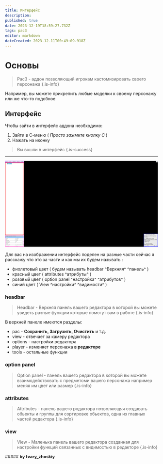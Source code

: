 ```yaml
---
title: Интерфейс
description: 
published: true
date: 2023-12-19T18:59:27.732Z
tags: pac3
editor: markdown
dateCreated: 2023-12-11T00:49:09.918Z
---
```


# Основы

> Pac3 - аддон позволяющий игрокам кастомизировать своего персонажа
{.is-info}

Например, вы можете прикрепить любые моделки к своему персонажу
или же что-то подобное


## Интерфейс
Чтобы зайти в интерфейс аддона необходимо:

1. Зайти в С-меню ( *Просто зажмите кнопку С* )
2. Нажать на иконку

> Вы вошли в интерфейс
{.is-success}

---
![pac3_интерфейс.png](/pac3_интерфейс.png)

Для вас на изображении интерфейс поделен на
разные части сейчас я расскажу что это
за части и как мы их будем называть :

- фиолетовый цвет ( будем называть headbar ^Верхняя^ ^панель^ )
- красный цвет ( attributes ^атрибуты^ )
- розовый цвет ( option panel ^настройка^ ^атрибутов^ )
- синий цвет ( View ^настройки^ ^видимости^ )

### headbar

> Headbar - Верхняя панель вашего редактора в которой вы можете увидеть разные функции которые помогут вам в работе
{.is-info}

В верхней панеле имеются разделы:

- pac - **Сохранить, Загрузить, Очистить** и т.д.
- view - отвечает за камеру редактора
- options - настройки редактора
- player - изменяет персонажа **в редакторе**
- tools - остальные функции

### option panel

> Option panel - панель вашего редактора в которой вы можете
взаимодействовать с предметоми вашего персонажа
например меняя им цвет или размер
{.is-info}

### attributes

>Attributes - панель вашего рндактора позволяющяя создавать обьекты
и группы для сортировке обьектов, одна из главных частей редактора
{.is-info}

### view

>View - Маленька панель вашего редактора созданная для
настройки функций связанных с видимостью в редакторе
{.is-info}


<none>


<font color="#181818" class="font"> ##### **by tvary_zhoskiy** </font>
